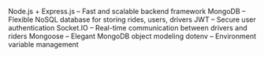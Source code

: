 Node.js + Express.js – Fast and scalable backend framework
MongoDB – Flexible NoSQL database for storing rides, users, drivers
JWT – Secure user authentication
Socket.IO – Real-time communication between drivers and riders
Mongoose – Elegant MongoDB object modeling
dotenv – Environment variable management
